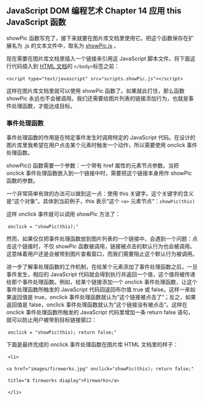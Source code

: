 ## JavaScript DOM 编程艺术 Chapter 14 应用 this JavaScript 函数

showPic 函数写完了，接下来就要在图片库文档里使用它。把这个函数保存在扩展名为 .js 的文本文件中，取名为 [showPic.js](https://github.com/Virgil0113/JavaScript-Foundation-Notes/blob/master/JavaScriptDomCode/Demo4/scripts/showPic.js) 。

现在需要在图片库文档里插入一个链接来引用这 JavaScript 脚本文件。将下面这行代码插入到 [HTML 文档](https://github.com/Virgil0113/JavaScript-Foundation-Notes/blob/master/JavaScriptDomCode/Demo4/gallery.html)的 `</body>`标签之前：

​                                  `<script type="text/javascript" src="scripts.showPic.js"></script> `

这样在图片库文档里就可以使用 showPic 函数了。如果就此打住，那么函数 showPic 永远也不会被调用。我们还需要给图片列表的链接添加行为，也就是事件处理函数，才能达成目标。

### 事件处理函数

事件处理函数的作用是在特定事件发生时调用特定的 JavaScript 代码。在设计的图片库里我希望在用户点击某个元素时触发一个动作，所以需要使用 onclick 事件处理函数。

showPic() 函数需要一个参数：一个带有 href 属性的元素节点参数。当把 onclick 事件处理函数嵌入到一个链接中时，需要把这个链接本身用作 showPic 函数的参数。

一个非常简单有效的办法可以做到这一点：使用 this 关键字。这个关键字的含义是“这个对象”。具体到当前例子，this 表示“这个 `<a>` 元素节点“：`showPic(this)`

这样 onclick 事件就可以调用 showPic 方法了：

​                                   `onclick = "showPic(this);"`

然而，如果仅仅把事件处理函数放到图片列表的一个链接中，会遇到一个问题：点击这个链接时，不仅 showPic 函数被调用，链接被点击的默认行为也会被调用。这意味着用户还是会被带到图片查看窗口，而我们需要阻止这个默认行为被调用。

进一步了解事处理函数的工作机制，在给某个元素添加了事件处理函数之后，一旦事件发生，相应的 JavaScript 代码就会得到执行并返回一个值，这个值将被传递给那个事件处理函数。例如，给某个链接添加一个 onclick 事件处理函数，让这个事件处理函数所触发的 JavaScript 代码回返回布尔值 true 或 false。这样一来如果返回值是 true，onclick 事件处理函数就认为”这个链接被点击了“；反之，如果返回值是 false，onclick 事件处理函数就认为”这个链接没有被点击“。这样在 onclick 事件处理函数所触发的 JavaScript  代码里增加一条 return false 语句，就可以防止用户被带到目标链接窗口：

​                                    `onclick = "showPic(this); return false;"`

下面是最终完成的 onclick 事件处理函数在图片库 HTML 文档里的样子：

​                                    `<li>`

​                                             `<a href="images/fireworks.jpg" onclick="showPic(this); return false;"`                                                                          

​                                               `title="A fireworks diaplay">Fireworks</a>`

​                                    `</li>`

